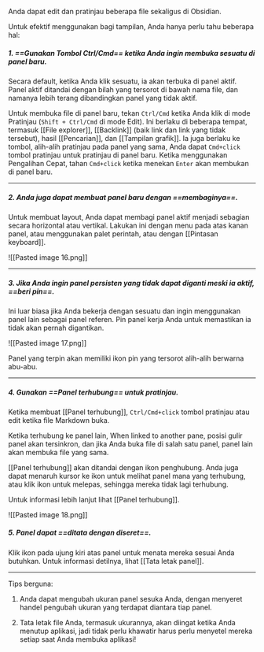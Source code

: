 Anda dapat edit dan pratinjau beberapa file sekaligus di Obsidian.

Untuk efektif menggunakan bagi tampilan, Anda hanya perlu tahu beberapa hal:

##### 1. ==Gunakan Tombol Ctrl/Cmd== ketika Anda ingin membuka sesuatu di panel baru.

Secara default, ketika Anda klik sesuatu, ia akan terbuka di panel aktif. Panel aktif ditandai dengan bilah yang tersorot di bawah nama file, dan namanya lebih terang dibandingkan panel yang tidak aktif.

Untuk membuka file di panel baru, tekan `Ctrl/Cmd` ketika Anda klik di mode Pratinjau (`Shift + Ctrl/Cmd` di mode Edit). Ini berlaku di beberapa tempat, termasuk [[File explorer]], [[Backlink]] (baik link dan link yang tidak tersebut), hasil [[Pencarian]], dan [[Tampilan grafik]]. Ia juga berlaku ke tombol, alih-alih pratinjau pada panel yang sama, Anda dapat `Cmd+click` tombol pratinjau untuk pratinjau di panel baru. Ketika menggunakan Pengalihan Cepat, tahan `Cmd+click` ketika menekan `Enter` akan membukan di panel baru.

---

##### 2. Anda juga dapat membuat panel baru dengan ==membaginya==.

Untuk membuat layout, Anda dapat membagi panel aktif menjadi sebagian secara horizontal atau vertikal. Lakukan ini dengan menu pada atas kanan panel, atau menggunakan palet perintah, atau dengan [[Pintasan keyboard]].

![[Pasted image 16.png]]

---

##### 3. Jika Anda ingin panel persisten yang tidak dapat diganti meski ia aktif, ==beri pin==.

Ini luar biasa jika Anda bekerja dengan sesuatu dan ingin menggunakan panel lain sebagai panel referen. Pin panel kerja Anda untuk memastikan ia tidak akan pernah digantikan.

![[Pasted image 17.png]]

Panel yang terpin akan memiliki ikon pin yang tersorot alih-alih berwarna abu-abu.

---

##### 4. Gunakan ==Panel terhubung== untuk pratinjau.

Ketika membuat [[Panel terhubung]], `Ctrl/Cmd+click` tombol pratinjau atau edit ketika file Markdown buka.

Ketika terhubung ke panel lain, 
When linked to another pane, posisi gulir panel akan tersinkron, dan jika Anda buka file di salah satu panel, panel lain akan membuka file yang sama.

[[Panel terhubung]] akan ditandai dengan ikon penghubung. Anda juga dapat menaruh kursor ke ikon untuk melihat panel mana yang terhubung, atau klik ikon untuk melepas, sehingga mereka tidak lagi terhubung. 

Untuk informasi lebih lanjut lihat [[Panel terhubung]].

![[Pasted image 18.png]]

##### 5. Panel dapat ==ditata dengan diseret==.

Klik ikon pada ujung kiri atas panel untuk menata mereka sesuai Anda butuhkan. Untuk informasi detilnya, lihat [[Tata letak panel]].

---

Tips berguna:

1. Anda dapat mengubah ukuran panel sesuka Anda, dengan menyeret handel pengubah ukuran yang terdapat diantara tiap panel.

2. Tata letak file Anda, termasuk ukurannya, akan diingat ketika Anda menutup aplikasi, jadi tidak perlu khawatir harus perlu menyetel mereka setiap saat Anda membuka aplikasi!
